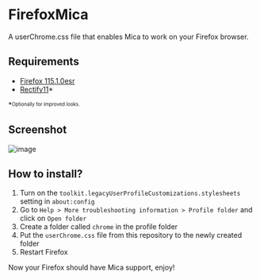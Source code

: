 # FirefoxMica
A userChrome.css file that enables Mica to work on your Firefox browser.

## Requirements
- [Firefox 115.1.0esr](https://ftp.mozilla.org/pub/firefox/releases/115.1.0esr/)
- [Rectify11](https://github.com/Rectify11/Installer/releases/tag/v3.0-rc1)*

*<sup><sub>Optionally for improved looks.</sup></sub>

## Screenshot
![image](https://github.com/piotr25691/FirefoxMica/assets/71488561/00c5b56e-f5a5-46ca-9551-dc11c52fa8b0)


## How to install?
1. Turn on the `toolkit.legacyUserProfileCustomizations.stylesheets` setting in `about:config`
2. Go to `Help > More troubleshooting information > Profile folder` and click on `Open folder`
3. Create a folder called `chrome` in the profile folder
4. Put the `userChrome.css` file from this repository to the newly created folder
5. Restart Firefox

Now your Firefox should have Mica support, enjoy!
